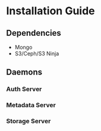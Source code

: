 # Installation Guide

## Dependencies

* Mongo
* S3/Ceph/S3 Ninja

## Daemons

### Auth Server

### Metadata Server

### Storage Server
